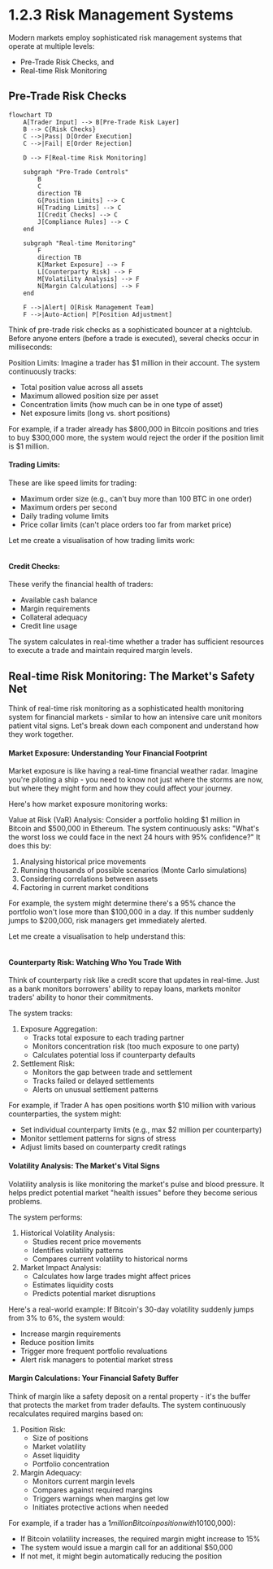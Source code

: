 # 1.2.3 Risk Management Systems

Modern markets employ sophisticated risk management systems that operate at multiple levels:

* Pre-Trade Risk Checks, and
* Real-time Risk Monitoring

## **Pre-Trade Risk Checks**

```mermaid
flowchart TD
    A[Trader Input] --> B[Pre-Trade Risk Layer]
    B --> C{Risk Checks}
    C -->|Pass| D[Order Execution]
    C -->|Fail| E[Order Rejection]
    
    D --> F[Real-time Risk Monitoring]
    
    subgraph "Pre-Trade Controls"
        B
        C
        direction TB
        G[Position Limits] --> C
        H[Trading Limits] --> C
        I[Credit Checks] --> C
        J[Compliance Rules] --> C
    end
    
    subgraph "Real-time Monitoring"
        F
        direction TB
        K[Market Exposure] --> F
        L[Counterparty Risk] --> F
        M[Volatility Analysis] --> F
        N[Margin Calculations] --> F
    end
    
    F -->|Alert| O[Risk Management Team]
    F -->|Auto-Action| P[Position Adjustment]
```

Think of pre-trade risk checks as a sophisticated bouncer at a nightclub. Before anyone enters (before a trade is executed), several checks occur in milliseconds:

Position Limits: Imagine a trader has $1 million in their account. The system continuously tracks:

* Total position value across all assets
* Maximum allowed position size per asset
* Concentration limits (how much can be in one type of asset)
* Net exposure limits (long vs. short positions)

For example, if a trader already has $800,000 in Bitcoin positions and tries to buy $300,000 more, the system would reject the order if the position limit is $1 million.

#### Trading Limits:&#x20;

These are like speed limits for trading:

* Maximum order size (e.g., can't buy more than 100 BTC in one order)
* Maximum orders per second
* Daily trading volume limits
* Price collar limits (can't place orders too far from market price)

Let me create a visualisation of how trading limits work:

<figure><img src="../../.gitbook/assets/Screenshot 2024-11-28 at 1.14.05 AM.png" alt=""><figcaption></figcaption></figure>

#### Credit Checks:&#x20;

These verify the financial health of traders:

* Available cash balance
* Margin requirements
* Collateral adequacy
* Credit line usage

The system calculates in real-time whether a trader has sufficient resources to execute a trade and maintain required margin levels.

## Real-time Risk Monitoring: The Market's Safety Net

Think of real-time risk monitoring as a sophisticated health monitoring system for financial markets - similar to how an intensive care unit monitors patient vital signs. Let's break down each component and understand how they work together.

#### Market Exposure: Understanding Your Financial Footprint

Market exposure is like having a real-time financial weather radar. Imagine you're piloting a ship - you need to know not just where the storms are now, but where they might form and how they could affect your journey.

Here's how market exposure monitoring works:

Value at Risk (VaR) Analysis: Consider a portfolio holding $1 million in Bitcoin and $500,000 in Ethereum. The system continuously asks: "What's the worst loss we could face in the next 24 hours with 95% confidence?" It does this by:

1. Analysing historical price movements
2. Running thousands of possible scenarios (Monte Carlo simulations)
3. Considering correlations between assets
4. Factoring in current market conditions

For example, the system might determine there's a 95% chance the portfolio won't lose more than $100,000 in a day. If this number suddenly jumps to $200,000, risk managers get immediately alerted.

Let me create a visualisation to help understand this:

<figure><img src="../../.gitbook/assets/Screenshot 2024-11-28 at 1.35.04 AM.png" alt=""><figcaption></figcaption></figure>

#### Counterparty Risk: Watching Who You Trade With

Think of counterparty risk like a credit score that updates in real-time. Just as a bank monitors borrowers' ability to repay loans, markets monitor traders' ability to honor their commitments.

The system tracks:

1. Exposure Aggregation:
   * Tracks total exposure to each trading partner
   * Monitors concentration risk (too much exposure to one party)
   * Calculates potential loss if counterparty defaults
2. Settlement Risk:
   * Monitors the gap between trade and settlement
   * Tracks failed or delayed settlements
   * Alerts on unusual settlement patterns

For example, if Trader A has open positions worth $10 million with various counterparties, the system might:

* Set individual counterparty limits (e.g., max $2 million per counterparty)
* Monitor settlement patterns for signs of stress
* Adjust limits based on counterparty credit ratings

#### Volatility Analysis: The Market's Vital Signs

Volatility analysis is like monitoring the market's pulse and blood pressure. It helps predict potential market "health issues" before they become serious problems.

The system performs:

1. Historical Volatility Analysis:
   * Studies recent price movements
   * Identifies volatility patterns
   * Compares current volatility to historical norms
2. Market Impact Analysis:
   * Calculates how large trades might affect prices
   * Estimates liquidity costs
   * Predicts potential market disruptions

Here's a real-world example: If Bitcoin's 30-day volatility suddenly jumps from 3% to 6%, the system would:

* Increase margin requirements
* Reduce position limits
* Trigger more frequent portfolio revaluations
* Alert risk managers to potential market stress

#### Margin Calculations: Your Financial Safety Buffer

Think of margin like a safety deposit on a rental property - it's the buffer that protects the market from trader defaults. The system continuously recalculates required margins based on:

1. Position Risk:
   * Size of positions
   * Market volatility
   * Asset liquidity
   * Portfolio concentration
2. Margin Adequacy:
   * Monitors current margin levels
   * Compares against required margins
   * Triggers warnings when margins get low
   * Initiates protective actions when needed

For example, if a trader has a $1 million Bitcoin position with 10% margin ($100,000):

* If Bitcoin volatility increases, the required margin might increase to 15%
* The system would issue a margin call for an additional $50,000
* If not met, it might begin automatically reducing the position
